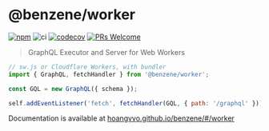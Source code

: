# @benzene/worker

[![npm](https://badgen.net/npm/v/@benzene/worker)](https://www.npmjs.com/package/@benzene/worker)
![ci](https://github.com/hoangvvo/benzene/workflows/Test%20&%20Coverage/badge.svg)
[![codecov](https://codecov.io/gh/hoangvvo/benzene/branch/main/graph/badge.svg)](https://codecov.io/gh/hoangvvo/benzene)
[![PRs Welcome](https://badgen.net/badge/PRs/welcome/ff5252)](/CONTRIBUTING.md)

> GraphQL Executor and Server for Web Workers

```js
// sw.js or Cloudflare Workers, with bundler
import { GraphQL, fetchHandler } from '@benzene/worker';

const GQL = new GraphQL({ schema });

self.addEventListener('fetch', fetchHandler(GQL, { path: '/graphql' }));
```

Documentation is available at [hoangvvo.github.io/benzene/#/worker](https://hoangvvo.github.io/benzene/#/worker/)